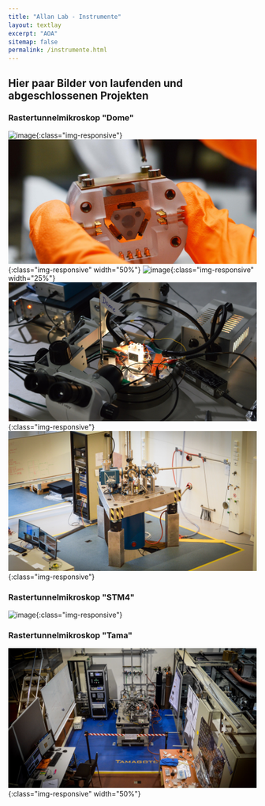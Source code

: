 ```yaml
---
title: "Allan Lab - Instrumente"
layout: textlay
excerpt: "AOA"
sitemap: false
permalink: /instrumente.html
---
```



## Hier paar Bilder von laufenden und abgeschlossenen Projekten

### Rastertunnelmikroskop "Dome" 
![image](/images/inst/DomePlan.jpeg){:class="img-responsive"}
![image](/images/inst/domescrew.jpg){:class="img-responsive" width="50%"}
![image](/images/inst/build.jpeg){:class="img-responsive" width="25%"}
![image](/images/inst/dometest.jpg){:class="img-responsive"}
![image](/images/inst/domebig.jpg){:class="img-responsive"}

### Rastertunnelmikroskop "STM4" 
![image](/images/inst/STM4.jpeg){:class="img-responsive"}


### Rastertunnelmikroskop "Tama" 
![image](/images/inst/tama.jpeg){:class="img-responsive" width="50%"}
